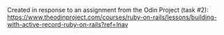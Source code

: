 Created in response to an assignment from the Odin Project (task #2):
https://www.theodinproject.com/courses/ruby-on-rails/lessons/building-with-active-record-ruby-on-rails?ref=lnav

